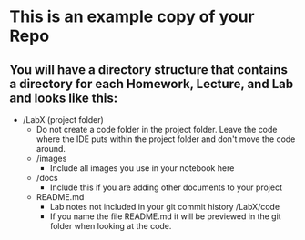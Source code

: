# This is an example copy of your Repo
## You will have a directory structure that contains a directory for each Homework, Lecture, and Lab and looks like this:
- /LabX (project folder)
    - Do not create a code folder in the project folder.  Leave the code where the IDE puts within the project folder and don't move the code around.
    - /images
        - Include all images you use in your notebook here
    - /docs
		- Include this if you are adding other documents to your project
	- README.md
        - Lab notes not included in your git commit history	/LabX/code
		- If you name the file README.md it will be previewed in the git folder when looking at the code.

